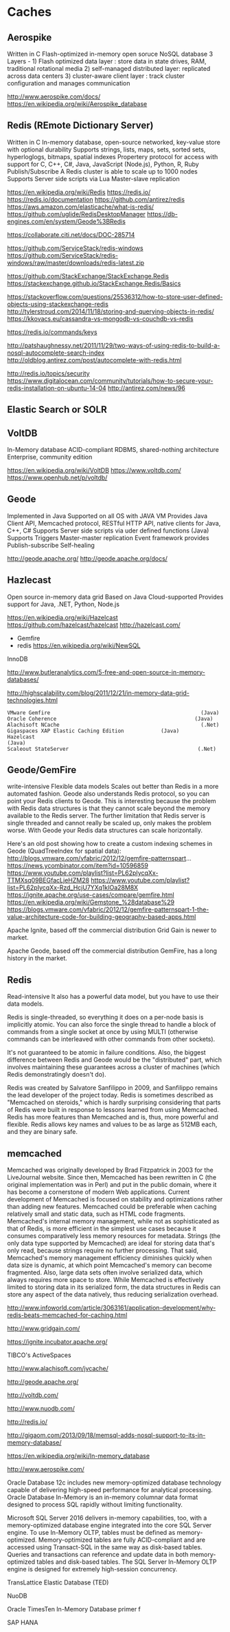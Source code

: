 # Caches

## Aerospike
Written in C
Flash-optimized in-memory open soruce NoSQL database
3 Layers -
	1) Flash optimized data layer : store data in state drives, RAM, traditional rotational media
	2) self-managed distributed layer: replicated across data centers
	3) cluster-aware client layer : track cluster configuration and manages communication

http://www.aerospike.com/docs/
https://en.wikipedia.org/wiki/Aerospike_database


## Redis (REmote Dictionary Server)
Written in C
In-memory database, open-source
networked, key-value store with optional durability
Supports strings, lists, maps, sets, sorted sets, hyperloglogs, bitmaps, spatial indexes
Propertery protocol for access with support for C, C++, C#, Java, JavaScript (Node.js), Python, R, Ruby
Publish/Subscribe
A Redis cluster is able to scale up to 1000 nodes
Supports Server side scripts via Lua
Master-slave replication

https://en.wikipedia.org/wiki/Redis
https://redis.io/
https://redis.io/documentation
https://github.com/antirez/redis
https://aws.amazon.com/elasticache/what-is-redis/
https://github.com/uglide/RedisDesktopManager
https://db-engines.com/en/system/Geode%3BRedis

https://collaborate.citi.net/docs/DOC-285714

https://github.com/ServiceStack/redis-windows
https://github.com/ServiceStack/redis-windows/raw/master/downloads/redis-latest.zip

https://github.com/StackExchange/StackExchange.Redis
https://stackexchange.github.io/StackExchange.Redis/Basics


https://stackoverflow.com/questions/25536312/how-to-store-user-defined-objects-using-stackexchange-redis
http://tylerstroud.com/2014/11/18/storing-and-querying-objects-in-redis/
https://kkovacs.eu/cassandra-vs-mongodb-vs-couchdb-vs-redis

https://redis.io/commands/keys

http://patshaughnessy.net/2011/11/29/two-ways-of-using-redis-to-build-a-nosql-autocomplete-search-index
http://oldblog.antirez.com/post/autocomplete-with-redis.html

http://redis.io/topics/security
https://www.digitalocean.com/community/tutorials/how-to-secure-your-redis-installation-on-ubuntu-14-04
http://antirez.com/news/96




## Elastic Search or SOLR


## VoltDB
In-Memory database
ACID-compliant RDBMS, shared-nothing architecture
Enterprise, community edition

https://en.wikipedia.org/wiki/VoltDB
https://www.voltdb.com/
https://www.openhub.net/p/voltdb/


## Geode
Implemented in Java
Supported on all OS with JAVA VM
Provides Java Client API, Memcached protocol, RESTful HTTP API, native clients for Java, C++, C#
Supports Server side scripts via uder defined functions (Java)
Supports Triggers
Master-master replication
Event framework provides Publish-subscribe
Self-healing

http://geode.apache.org/
http://geode.apache.org/docs/


## Hazlecast
Open source in-memory data grid
Based on Java
Cloud-supported
Provides support for Java, .NET, Python, Node.js


https://en.wikipedia.org/wiki/Hazelcast
https://github.com/hazelcast/hazelcast
http://hazelcast.com/










* Gemfire
* redis
https://en.wikipedia.org/wiki/NewSQL

InnoDB

http://www.butleranalytics.com/5-free-and-open-source-in-memory-databases/

http://highscalability.com/blog/2011/12/21/in-memory-data-grid-technologies.html


    VMware Gemfire                                                 (Java)
    Oracle Coherence                                             (Java)
    Alachisoft NCache                                              (.Net)
    Gigaspaces XAP Elastic Caching Edition            (Java)
    Hazelcast                                                           (Java)
    Scaleout StateServer                                          (.Net)

Geode/GemFire
--------------
write-intensive
Flexible data models
Scales out better than Redis in a more automated fashion.
Geode also understands Redis protocol, so you can point your Redis clients to Geode. This is interesting because the problem with Redis data structures is that they cannot scale beyond the memory available to the Redis server. The further limitation that Redis server is single threaded and cannot really be scaled up, only makes the problem worse. With Geode your Redis data structures can scale horizontally.

Here's an old post showing how to create a custom indexing schemes in Geode (QuadTreeIndex for spatial data): http://blogs.vmware.com/vfabric/2012/12/gemfire-patternspart...
https://news.ycombinator.com/item?id=10596859
https://www.youtube.com/playlist?list=PL62pIycqXx-TTMXsq09BEGfacLjeHZM28
https://www.youtube.com/playlist?list=PL62pIycqXx-Rzd_HcjU7YXq1kIOa28M8X
https://ignite.apache.org/use-cases/compare/gemfire.html
https://en.wikipedia.org/wiki/Gemstone_%28database%29
https://blogs.vmware.com/vfabric/2012/12/gemfire-patternspart-1-the-value-architecture-code-for-building-geography-based-apps.html

Apache Ignite, based off the commercial distribution Grid Gain is newer to market.

Apache Geode, based off the commercial distribution GemFire, has a long history in the market.

Redis
------------------------
Read-intensive
It also has a powerful data model, but you have to use their data models.

Redis is single-threaded, so everything it does on a per-node basis is implicitly atomic. You can also force the single thread to handle a block of commands from a single socket at once by using MULTI (otherwise commands can be interleaved with other commands from other sockets).

It's not guaranteed to be atomic in failure conditions. Also, the biggest difference between Redis and Geode would be the "distributed" part, which involves maintaining these guarantees across a cluster of machines (which Redis demonstratingly doesn't do).



Redis was created by Salvatore Sanfilippo in 2009, and Sanfilippo remains the lead developer of the project today. Redis is sometimes described as "Memcached on steroids," which is hardly surprising considering that parts of Redis were built in response to lessons learned from using Memcached. Redis has more features than Memcached and is, thus, more powerful and flexible.
Redis allows key names and values to be as large as 512MB each, and they are binary safe.

memcached
-------------------
Memcached was originally developed by Brad Fitzpatrick in 2003 for the LiveJournal website. Since then, Memcached has been rewritten in C (the original implementation was in Perl) and put in the public domain, where it has become a cornerstone of modern Web applications. Current development of Memcached is focused on stability and optimizations rather than adding new features.
Memcached could be preferable when caching relatively small and static data, such as HTML code fragments. Memcached's internal memory management, while not as sophisticated as that of Redis, is more efficient in the simplest use cases because it consumes comparatively less memory resources for metadata. Strings (the only data type supported by Memcached) are ideal for storing data that's only read, because strings require no further processing. That said, Memcached's memory management efficiency diminishes quickly when data size is dynamic, at which point Memcached's memory can become fragmented. Also, large data sets often involve serialized data, which always requires more space to store. While Memcached is effectively limited to storing data in its serialized form, the data structures in Redis can store any aspect of the data natively, thus reducing serialization overhead.



http://www.infoworld.com/article/3063161/application-development/why-redis-beats-memcached-for-caching.html

http://www.gridgain.com/


https://ignite.incubator.apache.org/


TIBCO's ActiveSpaces


http://www.alachisoft.com/jvcache/

http://geode.apache.org/

http://voltdb.com/

http://www.nuodb.com/

http://redis.io/

http://gigaom.com/2013/09/18/memsql-adds-nosql-support-to-its-in-memory-database/


https://en.wikipedia.org/wiki/In-memory_database

http://www.aerospike.com/




Oracle Database 12c includes new memory-optimized database technology capable of delivering high-speed performance for analytical processing. Oracle Database In-Memory is an in-memory columnar data format designed to process SQL rapidly without limiting functionality.

Microsoft SQL Server 2016 delivers in-memory capabilities, too, with a memory-optimized database engine integrated into the core SQL Server engine. To use In-Memory OLTP, tables must be defined as memory-optimized. Memory-optimized tables are fully ACID-compliant and are accessed using Transact-SQL in the same way as disk-based tables. Queries and transactions can reference and update data in both memory-optimized tables and disk-based tables. The SQL Server In-Memory OLTP engine is designed for extremely high-session concurrency.




TransLattice Elastic Database (TED)

NuoDB

Oracle TimesTen In-Memory Database primer f

SAP HANA






